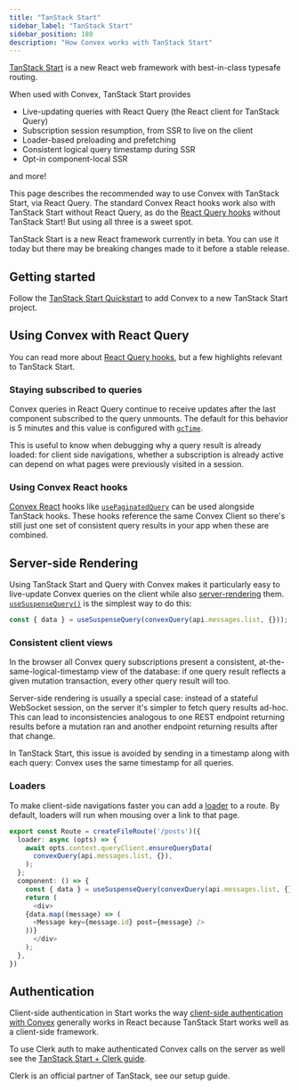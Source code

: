 ```yaml
---
title: "TanStack Start"
sidebar_label: "TanStack Start"
sidebar_position: 180
description: "How Convex works with TanStack Start"
---
```


[TanStack Start](https://tanstack.com/start/latest) is a new React web framework
with best-in-class typesafe routing.

When used with Convex, TanStack Start provides

- Live-updating queries with React Query (the React client for TanStack Query)
- Subscription session resumption, from SSR to live on the client
- Loader-based preloading and prefetching
- Consistent logical query timestamp during SSR
- Opt-in component-local SSR

and more!

This page describes the recommended way to use Convex with TanStack Start, via
React Query. The standard Convex React hooks work also with TanStack Start
without React Query, as do the [React Query hooks](/client/tanstack-query.mdx)
without TanStack Start! But using all three is a sweet spot.

<Admonition type="caution" title="TanStack Start is in Beta">
  TanStack Start is a new React framework currently in beta. You can use it
  today but there may be breaking changes made to it before a stable release.
</Admonition>

## Getting started

Follow the [TanStack Start Quickstart](/quickstart/tanstack-start.mdx) to add
Convex to a new TanStack Start project.

## Using Convex with React Query

You can read more about [React Query hooks](/client/tanstack-query.mdx), but a
few highlights relevant to TanStack Start.

### Staying subscribed to queries

Convex queries in React Query continue to receive updates after the last
component subscribed to the query unmounts. The default for this behavior is 5
minutes and this value is configured with
[`gcTime`](https://tanstack.com/query/latest/docs/framework/react/guides/caching).

This is useful to know when debugging why a query result is already loaded: for
client side navigations, whether a subscription is already active can depend on
what pages were previously visited in a session.

### Using Convex React hooks

[Convex React](/client/react.mdx) hooks like
[`usePaginatedQuery`](/api/modules/react#usepaginatedquery) can be used
alongside TanStack hooks. These hooks reference the same Convex Client so
there's still just one set of consistent query results in your app when these
are combined.

## Server-side Rendering

Using TanStack Start and Query with Convex makes it particularly easy to
live-update Convex queries on the client while also
[server-rendering](https://tanstack.com/query/v5/docs/framework/react/guides/ssr)
them.
[`useSuspenseQuery()`](https://tanstack.com/query/latest/docs/framework/react/reference/useSuspenseQuery)
is the simplest way to do this:

```ts
const { data } = useSuspenseQuery(convexQuery(api.messages.list, {}));
```

### Consistent client views

In the browser all Convex query subscriptions present a consistent,
at-the-same-logical-timestamp view of the database: if one query result reflects
a given mutation transaction, every other query result will too.

Server-side rendering is usually a special case: instead of a stateful WebSocket
session, on the server it's simpler to fetch query results ad-hoc. This can lead
to inconsistencies analogous to one REST endpoint returning results before a
mutation ran and another endpoint returning results after that change.

In TanStack Start, this issue is avoided by sending in a timestamp along with
each query: Convex uses the same timestamp for all queries.

### Loaders

To make client-side navigations faster you can add a
[loader](https://tanstack.com/router/latest/docs/framework/react/guide/external-data-loading#using-loaders-to-ensure-data-is-loaded)
to a route. By default, loaders will run when mousing over a link to that page.

```ts
export const Route = createFileRoute('/posts')({
  loader: async (opts) => {
    await opts.context.queryClient.ensureQueryData(
      convexQuery(api.messages.list, {}),
    );
  };
  component: () => {
    const { data } = useSuspenseQuery(convexQuery(api.messages.list, {}));
    return (
      <div>
	{data.map((message) => (
	  <Message key={message.id} post={message} />
	))}
      </div>
    );
  },
})
```

## Authentication

Client-side authentication in Start works the way
[client-side authentication with Convex](https://docs.convex.dev/auth) generally
works in React because TanStack Start works well as a client-side framework.

To use Clerk auth to make authenticated Convex calls on the server as well see
the [TanStack Start + Clerk guide](/client/react/tanstack-start/clerk.mdx).

Clerk is an official partner of TanStack, see our setup guide.
